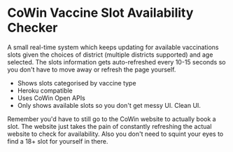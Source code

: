 # CoWin Vaccine Slot Availability Checker

A small real-time system which keeps updating for available vaccinations slots given the choices of district (multiple districts supported) and age selected. The slots information gets auto-refreshed every 10-15 seconds so you don't have to move away or refresh the page yourself.   

- Shows slots categorised by vaccine type
- Heroku compatible
- Uses CoWin Open APIs
- Only shows available slots so you don't get messy UI. Clean UI.

Remember you'd have to still go to the CoWin website to actually book a slot. The website just takes the pain of constantly refreshing the actual website to check for availability. Also you don't need to squint your eyes to find a 18+ slot for yourself in there.
